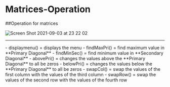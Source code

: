 # Matrices-Operation
##Operation for matrices

![Screen Shot 2021-09-03 at 23 22 02](https://user-images.githubusercontent.com/74280845/132029599-842773bd-e96b-4244-a2a1-6de68e6702e4.png)
<hr>
- displaymenu() = displays the menu
- findMaxPri() = find maximum value in **Primary Diagonal**
- findMinSec() = find minimum value in **Secondary Diagonal**
- abovePri() = changes the values above the **Primary Diagonal** to all be zeros
- belowPri() = changes the values below the **Primary Diagonal** to all be zeros
- swapCol() = swap the values of the first column with the values of the third column
- swapRow() = swap the values of the second row with the values of the fourth row

